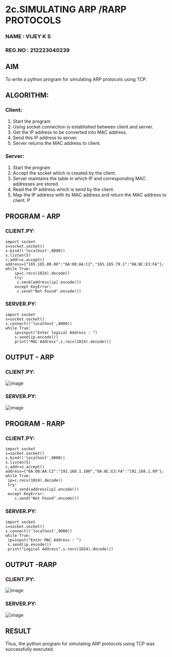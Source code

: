 # 2c.SIMULATING ARP /RARP PROTOCOLS
### NAME : VIJEY K S
### REG.NO : 212223040239
## AIM
To write a python program for simulating ARP protocols using TCP.
## ALGORITHM:
### Client:
1. Start the program
2. Using socket connection is established between client and server.
3. Get the IP address to be converted into MAC address.
4. Send this IP address to server.
5. Server returns the MAC address to client.
### Server:
1. Start the program
2. Accept the socket which is created by the client.
3. Server maintains the table in which IP and corresponding MAC addresses are
stored.
4. Read the IP address which is send by the client.
5. Map the IP address with its MAC address and return the MAC address to client.
P
## PROGRAM - ARP
### CLIENT.PY:
~~~
import socket
s=socket.socket()
s.bind(('localhost',8000))
s.listen(5)
c,addr=s.accept()
address={"165.165.80.80":"6A:08:AA:C2","165.165.79.1":"8A:BC:E3:FA"};
while True:
    ip=c.recv(1024).decode()
    try:
     c.send(address[ip].encode())
    except KeyError:
     c.send("Not Found".encode())
~~~
### SERVER.PY:
~~~
import socket
s=socket.socket()
s.connect(('localhost',8000))
while True:
    ip=input("Enter logical Address : ")
    s.send(ip.encode())
    print("MAC Address",s.recv(1024).decode())
~~~

## OUTPUT - ARP
### CLIENT.PY:
![image](https://github.com/user-attachments/assets/1389abd6-4959-4a89-8b85-bd8694ab0e9f)
### SERVER.PY:
![image](https://github.com/user-attachments/assets/000f1075-92ac-4735-b181-0fd5023c14c6)

## PROGRAM - RARP
### CLIENT.PY:
~~~
import socket
s=socket.socket()
s.bind(('localhost',9000))
s.listen(5)
c,addr=s.accept()
address={"6A:08:AA:C2":"192.168.1.100","8A:BC:E3:FA":"192.168.1.99"};
while True:
 ip=c.recv(1024).decode()
 try:
    c.send(address[ip].encode())
 except KeyError:
    c.send("Not Found".encode())
~~~
### SERVER.PY:
~~~
import socket
s=socket.socket()
s.connect(('localhost',9000))
while True:
 ip=input("Enter MAC Address : ")
 s.send(ip.encode())
 print("Logical Address",s.recv(1024).decode())
~~~
## OUTPUT -RARP
### CLIENT.PY:
![image](https://github.com/user-attachments/assets/cb783493-8eba-4ae8-99a8-39420e0b0ff9)
### SERVER.PY:
![image](https://github.com/user-attachments/assets/d76b2534-877b-4bdf-aeed-f2d728474875)

## RESULT
Thus, the python program for simulating ARP protocols using TCP was successfully 
executed.
